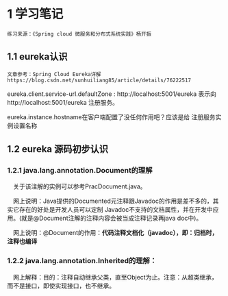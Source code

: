 # 1 学习笔记
``
练习来源：《Spring cloud 微服务和分布式系统实践》杨开振 
``
## 1.1 eureka认识
``
文章参考：Spring Cloud Eureka详解 
https://blog.csdn.net/sunhuiliang85/article/details/76222517
``

eureka.client.service-url.defaultZone : http://localhost:5001/eureka
表示向 http://localhost:5001/eureka 注册服务。

eureka.instance.hostname在客户端配置了没任何作用吧？应该是给 注册服务实例设置名称

## 1.2 eureka 源码初步认识

### 1.2.1 java.lang.annotation.Document的理解
&ensp;&ensp;关于该注解的实例可以参考PracDocument.java。

&ensp;&ensp;网上说明：Java提供的Documented元注释跟Javadoc的作用是差不多的，其实它存在的好处是开发人员可以定制
Javadoc不支持的文档属性，并在开发中应用。(就是@Document注解的注释内容会被当成注释记录再java doc中)。

&ensp;&ensp;网上说明：@Document的作用：<b>代码注释文档化（javadoc），即：归档时，注释也编译</b>

### 1.2.2 java.lang.annotation.Inherited的理解：
&ensp;&ensp;网上解释：目的：注释自动继承父类，直至Object为止。注意：从超类继承，而不是接口，即使实现接口，也不继承。



                

